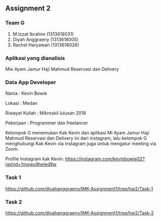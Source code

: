 ## Assignment 2

### Team G
1. M.Izzat Ibrahim (1313618031)
2. Diyah Anggraeny (1313618005)
3. Rachel Haryawan (1313618026)

### Aplikasi yang dianalisis
Mie Ayam Jamur Haji Mahmud Reservasi dan Delivery

### Data App Developer
Nama : Kevin Bowie

Lokasi : Medan

Riwayat Kuliah : Mikroskil lulusan 2018

Pekerjaan : Programmer dan freelancer

Kelompok G menemukan Kak Kevin dan aplikasi Mi Ayam Jamur Haji Mahmud Reservasi dan Delivery ini dari instagram, lalu kelompok G menghubungi Kak Kevin via instagram juga untuk mengatur meeting via Zoom.

Profile Instagram kak Kevin: https://instagram.com/kevinbowie02?igshid=1mqwu9heled9w

### Task 1
https://github.com/diyahanggraeny/IMK-Assignment1/tree/hw2/Task-1

### Task 2
https://github.com/diyahanggraeny/IMK-Assignment1/tree/hw2/Task-2
